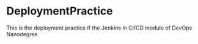 # DeploymentPractice
This is the deployment practice if the Jenkins in CI/CD module of DevOps Nanodegree
